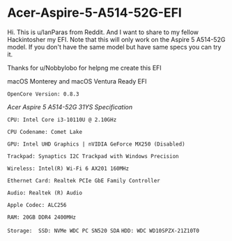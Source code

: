 # Acer-Aspire-5-A514-52G-EFI
Hi. This is u/IanParas from Reddit. And I want to share to my fellow Hackintosher my EFI. Note that this will only work on the Aspire 5 A514-52G model. If you don't have the same model but have same specs you can try it. 

Thanks for u/Nobbylobo for helpng me create this EFI

macOS Monterey and macOS Ventura Ready EFI

`OpenCore Version: 0.8.3`

*Acer Aspire 5 A514-52G 31YS Specification*

`CPU: Intel Core i3-10110U @ 2.10GHz`

`CPU Codename: Comet Lake`

`GPU: Intel UHD Graphics | nVIDIA GeForce MX250 (Disabled)`

`Trackpad: Synaptics I2C Trackpad with Windows Precision `

`Wireless: Intel(R) Wi-Fi 6 AX201 160MHz`

`Ethernet Card: Realtek PCIe GbE Family Controller`

`Audio: Realtek (R) Audio`

`Apple Codec: ALC256`

`RAM: 20GB DDR4 2400MHz`

`Storage:  SSD: NVMe WDC PC SN520 SDA`
          `HDD: WDC WD10SPZX-21Z10T0`
